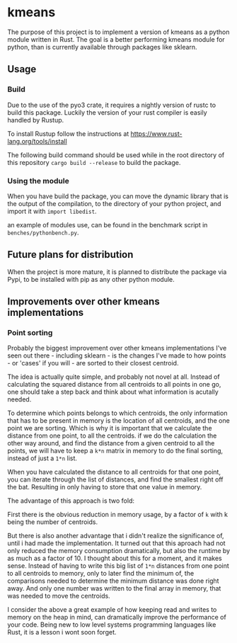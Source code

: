 # kmeans
The purpose of this project is to implement a version of kmeans as a python
module written in Rust.  The goal is a better performing kmeans module for
python, than is currently available through packages like sklearn.

## Usage
### Build
Due to the use of the pyo3 crate, it requires a nightly version of rustc to build this package.
Luckily the version of your rust compiler is easily handled by Rustup.

To install Rustup follow the instructions at https://www.rust-lang.org/tools/install

The following build command should be used while in the root directory of this repository `cargo build --release` to build the package.

### Using the module
When you have build the package, you can move the dynamic library that is the output of the compilation, to the directory of your python project, and import it with `import libedist`.

an example of modules use, can be found in the benchmark script in `benches/pythonbench.py`.

## Future plans for distribution
When the project is more mature, it is planned to distribute the package via Pypi, to be installed with pip as any other python module.

## Improvements over other kmeans implementations
### Point sorting
Probably the biggest improvement over other kmeans implementations I've seen out
there - including sklearn - is the changes I've made to how points - or 'cases'
if you will - are sorted to their closest centroid.

The idea is actually quite simple, and probably not novel at all. Instead of
calculating the squared distance from all centroids to all points in one go, one
should take a step back and think about what information is acutally needed.

To determine which points belongs to which centroids, the only information that
has to be present in memory is the location of all centroids, and the one point
we are sorting.  Which is why it is important that we calculate the distance
from one point, to all the centroids.
if we do the calculation the other way around, and find the distance from a
given centroid to all the points, we will have to keep a `k*n` matrix in memory to
do the final sorting, instead of just a `1*n` list.

When you have calculated the distance to all centroids for that one point, you
can iterate through the list of distances, and find the smallest right off the
bat. Resulting in only having to store that one value in memory.

The advantage of this approach is two fold:

First there is the obvious reduction in memory usage, by a factor of `k` with k
being the number of centroids.

But there is also another advantage that i didn't realize the significance of,
until i had made the implementation. It turned out that this aproach had not
only reduced the memory consumption dramatically, but also the runtime by as
much as a factor of 10.  I thought about this for a moment, and it makes
sense. Instead of having to write this big list of `1*n` distances from one
point to all centroids to memory, only to later find the minimum of, the
comparisons needed to determine the minimum distance was done right away. And
only one number was written to the final array in memory, that was needed to
move the centroids.

I consider the above a great example of how keeping read and writes to memory on
the heap in mind, can dramatically improve the performance of your code. Being
new to low level systems programming languages like Rust, it is a lesson i wont
soon forget.

